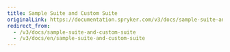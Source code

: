 ```yaml
---
title: Sample Suite and Custom Suite
originalLink: https://documentation.spryker.com/v3/docs/sample-suite-and-custom-suite
redirect_from:
  - /v3/docs/sample-suite-and-custom-suite
  - /v3/docs/en/sample-suite-and-custom-suite
---
```



